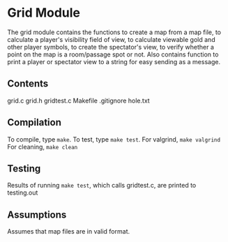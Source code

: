 # Grid Module
The grid module contains the functions to create a map from a map file, to calculate a player's visibility field of view, to calculate viewable gold and other player symbols, to create the spectator's view, to verify whether a point on the map is a room/passage spot or not. Also contains function to print a player or spectator view to a string for easy sending as a message.

## Contents
grid.c
grid.h 
gridtest.c
Makefile
.gitignore
hole.txt

## Compilation
To compile, type `make`. To test, type `make test`. For valgrind, `make valgrind` For cleaning, `make clean`

## Testing
Results of running `make test`, which calls gridtest.c, are printed to testing.out

## Assumptions
Assumes that map files are in valid format.